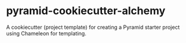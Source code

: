 # pyramid-cookiecutter-alchemy
A cookiecutter (project template) for creating a Pyramid starter project using Chameleon for templating.
